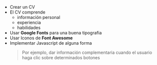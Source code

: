 - Crear un CV
- El CV comprende 
	- información personal
	- experiencia
	- habilidades
- Usar **Google Fonts** para una buena tipografia
- Usar Iconos de **Font Awesome**
- Implementar Javascript de alguna forma
	> Por ejemplo, dar información complementaria cuando el usuario haga clic sobre determinados botones